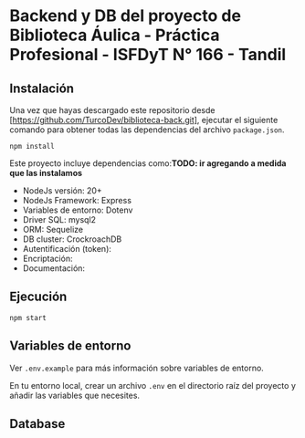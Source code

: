 # Backend y DB del proyecto de Biblioteca Áulica  - Práctica Profesional - ISFDyT N° 166 - Tandil

## Instalación

Una vez que hayas descargado este repositorio desde [https://github.com/TurcoDev/biblioteca-back.git], ejecutar el siguiente comando para obtener todas las dependencias del archivo `package.json`.

```
npm install
```

Este proyecto incluye dependencias como:**TODO: ir agregando a medida que las instalamos**
- NodeJs versión: 20+
- NodeJs Framework: Express
- Variables de entorno: Dotenv
- Driver SQL: mysql2
- ORM: Sequelize
- DB cluster: CrockroachDB
- Autentificación (token):
- Encriptación:
- Documentación:

## Ejecución

```
npm start
```

## Variables de entorno

Ver `.env.example` para más información sobre variables de entorno.

En tu entorno local, crear un archivo `.env` en el directorio raíz del proyecto y añadir las variables que necesites.


## Database